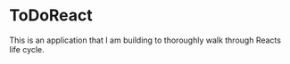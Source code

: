 # ToDoReact
This is an application that I am building to thoroughly walk through Reacts life cycle. 
